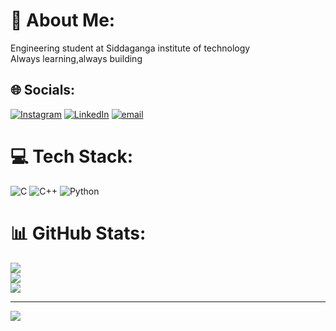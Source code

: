 # 💫 About Me:
Engineering student at  Siddaganga institute of technology<br>Always learning,always building


## 🌐 Socials:
[![Instagram](https://img.shields.io/badge/Instagram-%23E4405F.svg?logo=Instagram&logoColor=white)](https://instagram.com/__chaithra__21) [![LinkedIn](https://img.shields.io/badge/LinkedIn-%230077B5.svg?logo=linkedin&logoColor=white)](https://linkedin.com/in/chaithra-s-49b97436b) [![email](https://img.shields.io/badge/Email-D14836?logo=gmail&logoColor=white)](mailto:chaithraa2122007@gmail.com) 

# 💻 Tech Stack:
![C](https://img.shields.io/badge/c-%2300599C.svg?style=flat-square&logo=c&logoColor=white) ![C++](https://img.shields.io/badge/c++-%2300599C.svg?style=flat-square&logo=c%2B%2B&logoColor=white) ![Python](https://img.shields.io/badge/python-3670A0?style=flat-square&logo=python&logoColor=ffdd54)
# 📊 GitHub Stats:
![](https://github-readme-stats.vercel.app/api?username=chaithra2122007&theme=vue-dark&hide_border=false&include_all_commits=true&count_private=true)<br/>
![](https://nirzak-streak-stats.vercel.app/?user=chaithra2122007&theme=vue-dark&hide_border=false)<br/>
![](https://github-readme-stats.vercel.app/api/top-langs/?username=chaithra2122007&theme=vue-dark&hide_border=false&include_all_commits=true&count_private=true&layout=compact)

---
[![](https://visitcount.itsvg.in/api?id=chaithra2122007&icon=0&color=0)](https://visitcount.itsvg.in)

<!-- Proudly created with GPRM ( https://gprm.itsvg.in ) -->

